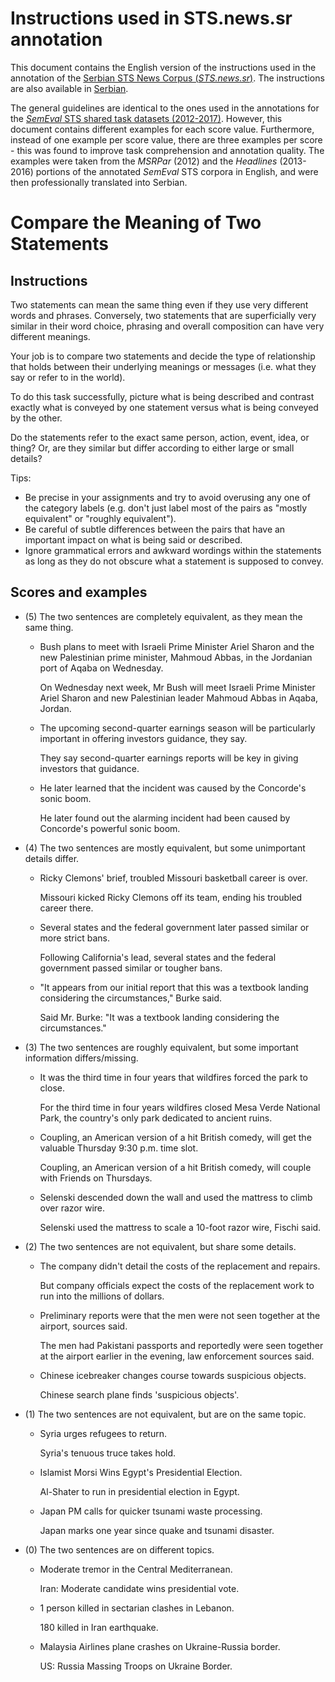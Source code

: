 # Instructions used in STS.news.sr annotation
This document contains the English version of the instructions used in the annotation of the [Serbian STS News Corpus (*STS.news.sr*)](https://vukbatanovic.github.io/STS.news.sr/).
The instructions are also available in [Serbian](https://vukbatanovic.github.io/STS.news.sr/Annotation%20instructions%20-%20Serbian).

The general guidelines are identical to the ones used in the annotations for the [*SemEval* STS shared task datasets (2012-2017)](http://ixa2.si.ehu.es/stswiki/index.php/Main_Page).
However, this document contains different examples for each score value.
Furthermore, instead of one example per score value, there are three examples per score - this was found to improve task comprehension and annotation quality.
The examples were taken from the *MSRPar* (2012) and the *Headlines* (2013-2016) portions of the annotated *SemEval* STS corpora in English, and were then professionally translated into Serbian.

# Compare the Meaning of Two Statements

## Instructions
Two statements can mean the same thing even if they use very different words and phrases.
Conversely, two statements that are superficially very similar in their word choice, phrasing and overall composition can have very different meanings.

Your job is to compare two statements and decide the type of relationship that holds between their underlying meanings or messages (i.e. what they say or refer to in the world).

To do this task successfully, picture what is being described and contrast exactly what is conveyed by one statement versus what is being conveyed by the other.

Do the statements refer to the exact same person, action, event, idea, or thing?
Or, are they similar but differ according to either large or small details?

Tips:
* Be precise in your assignments and try to avoid overusing any one of the category labels (e.g. don't just label most of the pairs as "mostly equivalent" or "roughly equivalent").
* Be careful of subtle differences between the pairs that have an important impact on what is being said or described.
* Ignore grammatical errors and awkward wordings within the statements as long as they do not obscure what a statement is supposed to convey.

## Scores and examples
* (5) The two sentences are completely equivalent, as they mean the same thing.
    * Bush plans to meet with Israeli Prime Minister Ariel Sharon and the new Palestinian prime minister, Mahmoud Abbas, in the Jordanian port of Aqaba on Wednesday.

      On Wednesday next week, Mr Bush will meet Israeli Prime Minister Ariel Sharon and new Palestinian leader Mahmoud Abbas in Aqaba, Jordan.

    * The upcoming second-quarter earnings season will be particularly important in offering investors guidance, they say.

      They say second-quarter earnings reports will be key in giving investors that guidance.

    * He later learned that the incident was caused by the Concorde's sonic boom.

      He later found out the alarming incident had been caused by Concorde's powerful sonic boom.

* (4) The two sentences are mostly equivalent, but some unimportant details differ.
    * Ricky Clemons' brief, troubled Missouri basketball career is over.

      Missouri kicked Ricky Clemons off its team, ending his troubled career there.

    * Several states and the federal government later passed similar or more strict bans.

      Following California's lead, several states and the federal government passed similar or tougher bans.

    * "It appears from our initial report that this was a textbook landing considering the circumstances," Burke said.

      Said Mr. Burke: "It was a textbook landing considering the circumstances."

* (3) The two sentences are roughly equivalent, but some important information differs/missing.
    * It was the third time in four years that wildfires forced the park to close.

      For the third time in four years wildfires closed Mesa Verde National Park, the country's only park dedicated to ancient ruins.

    * Coupling, an American version of a hit British comedy, will get the valuable Thursday 9:30 p.m. time slot.

      Coupling, an American version of a hit British comedy, will couple with Friends on Thursdays.

    * Selenski descended down the wall and used the mattress to climb over razor wire.

      Selenski used the mattress to scale a 10-foot razor wire, Fischi said.

* (2) The two sentences are not equivalent, but share some details.
    * The company didn't detail the costs of the replacement and repairs.

      But company officials expect the costs of the replacement work to run into the millions of dollars.

    * Preliminary reports were that the men were not seen together at the airport, sources said.

      The men had Pakistani passports and reportedly were seen together at the airport earlier in the evening, law enforcement sources said.

    * Chinese icebreaker changes course towards suspicious objects.

      Chinese search plane finds 'suspicious objects'.

* (1) The two sentences are not equivalent, but are on the same topic.
    * Syria urges refugees to return.

      Syria's tenuous truce takes hold.

    * Islamist Morsi Wins Egypt's Presidential Election.

      Al-Shater to run in presidential election in Egypt.

    * Japan PM calls for quicker tsunami waste processing.

      Japan marks one year since quake and tsunami disaster.

* (0) The two sentences are on different topics.
    * Moderate tremor in the Central Mediterranean.

      Iran: Moderate candidate wins presidential vote.

    * 1 person killed in sectarian clashes in Lebanon.

      180 killed in Iran earthquake.

    * Malaysia Airlines plane crashes on Ukraine-Russia border.

      US: Russia Massing Troops on Ukraine Border.
